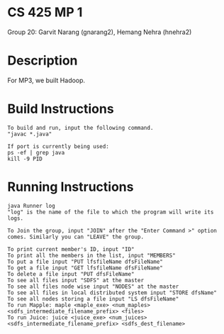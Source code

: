 # CS 425 MP 1

Group 20: Garvit Narang (gnarang2), Hemang Nehra (hnehra2)

# Description

For MP3, we built Hadoop.

# Build Instructions

```
To build and run, input the following command.
"javac *.java"
```

```
If port is currently being used: 
ps -ef | grep java
kill -9 PID
```

# Running Instructions

```
java Runner log
"log" is the name of the file to which the program will write its logs. 
```

```
To Join the group, input "JOIN" after the "Enter Command >" option comes. Similarly you can "LEAVE" the group.
```

```
To print current member's ID, input "ID"
To print all the members in the list, input "MEMBERS"
To put a file input "PUT lfsfileName dfsFileName"
To get a file input "GET lfsfileName dfsFileName"
To delete a file input "PUT dfsFileName"
To see all files input "SDFS" at the master
To see all files node wise input "NODES" at the master
To see all files in local distributed system input "STORE dfsName"
To see all nodes storing a file input "LS dfsFileName"
To run Mapple: maple <maple_exe> <num_maples> <sdfs_intermediate_filename_prefix> <files>
To run Juice: juice <juice_exe> <num_juices> <sdfs_intermediate_filename_prefix> <sdfs_dest_filename>
```